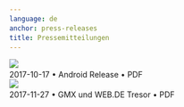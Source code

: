 ```yaml
---
language: de
anchor: press-releases
title: Pressemitteilungen
---
```

<div class="row">
  <div class="col-sm-6 col-md-4">
    <div class="thumbnail text-center">
      <a href="/resources/presskit/de/2017-10-17 Android Release.pdf"><img class="file-pdf" src="/img/stage/file-pdf.png" srcset="/img/stage/file-pdf.png 1x, /img/stage/file-pdf@2x.png 2x"/></a>
      <div class="caption">2017-10-17 • Android Release • PDF</div>
    </div>
  </div>
  <div class="col-sm-6 col-md-4">
    <div class="thumbnail text-center">
      <a href="/resources/presskit/de/2017-11-27 GMX und WEB.DE Tresor.pdf"><img class="file-pdf" src="/img/stage/file-pdf.png" srcset="/img/stage/file-pdf.png 1x, /img/stage/file-pdf@2x.png 2x"/></a>
      <div class="caption">2017-11-27 • GMX und WEB.DE Tresor • PDF</div>
    </div>
  </div>
</div>
